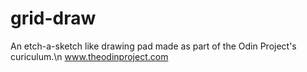 # grid-draw
An etch-a-sketch like drawing pad made as part of the Odin Project's curiculum.\n
www.theodinproject.com
